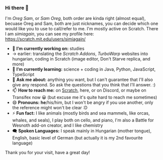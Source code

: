 ### Hi there 👋

<!--
**OregSamSas/OregSamSas** is a ✨ _special_ ✨ repository because its `README.md` (this file) appears on your GitHub profile.
-->
I'm _Oreg Sam_, or _Sam Oreg_, both order are kinda right (almost equal), becuase Oreg and Sam, both are just nicknames, you can decide which one would like you to use to call/refer to me. 
I'm mostly active on Scratch. There I am _simiagain_, you can see my profile here: https://scratch.mit.edu/users/simiagain/

- 🔭 **I’m currently working on:** studies
- -> earlier: translating the _Scratch Addons_, _TurboWarp_ websites into hungarian, coding in Scratch (image editor, Don't Starve replica, and more)
- 🌱 **I’m currently learning:** science + coding in Java, Python, JavaScript, TypeScript
- 💬 **Ask me about:** anything you want, but I can't guarantee that I'll also give any respond. So ask the questions that you think that I'll answer. :)
- 📫 **How to reach me:** on [Scratch](https://scratch.mit.edu/users/simiagain), here, or on Discord, or maybe on Transifex now 😀 (but excuse me it's quite hard to reach me sometimes)
- 😄 **Pronouns:** **he**/his/him, but I won't be angry if you use another, only the reference might won't be clear :D
- ⚡ **Fun fact:** I like animals (mostly birds and sea mammels, like orcas, whales, and seals), I play both on cello, and piano, I'm also a Battle for Wesnoth add-on creator, and I like chemistry
- 🗨 **Spoken Languages:** I speak mainly in Hungarian (mother tongue), English, basic level of German (but actually it is my 2nd favourite language)

Thank you for your visit, have a great day!

